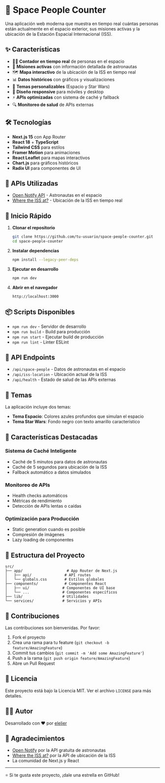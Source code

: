 # 🚀 Space People Counter

Una aplicación web moderna que muestra en tiempo real cuántas personas están actualmente en el espacio exterior, sus misiones activas y la ubicación de la Estación Espacial Internacional (ISS).

## ✨ Características

- 🧑‍🚀 **Contador en tiempo real** de personas en el espacio
- 🚀 **Misiones activas** con información detallada de astronautas
- 🗺️ **Mapa interactivo** de la ubicación de la ISS en tiempo real
- 📊 **Datos históricos** con gráficos y visualizaciones
- 🎨 **Temas personalizables** (Espacio y Star Wars)
- 📱 **Diseño responsive** para móviles y desktop
- ⚡ **APIs optimizadas** con sistema de caché y fallback
- 🔍 **Monitoreo de salud** de APIs externas

## 🛠️ Tecnologías

- **Next.js 15** con App Router
- **React 18** + **TypeScript**
- **Tailwind CSS** para estilos
- **Framer Motion** para animaciones
- **React Leaflet** para mapas interactivos
- **Chart.js** para gráficos históricos
- **Radix UI** para componentes de UI

## 📡 APIs Utilizadas

- [Open Notify API](http://open-notify.org/) - Astronautas en el espacio
- [Where the ISS at?](https://wheretheiss.at/) - Ubicación de la ISS en tiempo real

## 🚀 Inicio Rápido

1. **Clonar el repositorio**
   ```bash
   git clone https://github.com/tu-usuario/space-people-counter.git
   cd space-people-counter
   ```

2. **Instalar dependencias**
   ```bash
   npm install --legacy-peer-deps
   ```

3. **Ejecutar en desarrollo**
   ```bash
   npm run dev
   ```

4. **Abrir en el navegador**
   ```
   http://localhost:3000
   ```

## 📦 Scripts Disponibles

- `npm run dev` - Servidor de desarrollo
- `npm run build` - Build para producción
- `npm run start` - Ejecutar build de producción
- `npm run lint` - Linter ESLint

## 🔧 API Endpoints

- `/api/space-people` - Datos de astronautas en el espacio
- `/api/iss-location` - Ubicación actual de la ISS
- `/api/health` - Estado de salud de las APIs externas

## 🎨 Temas

La aplicación incluye dos temas:
- **Tema Espacio**: Colores azules profundos que simulan el espacio
- **Tema Star Wars**: Fondo negro con texto amarillo característico

## 🌟 Características Destacadas

### Sistema de Caché Inteligente
- Caché de 5 minutos para datos de astronautas
- Caché de 5 segundos para ubicación de la ISS
- Fallback automático a datos simulados

### Monitoreo de APIs
- Health checks automáticos
- Métricas de rendimiento
- Detección de APIs lentas o caídas

### Optimización para Producción
- Static generation cuando es posible
- Compresión de imágenes
- Lazy loading de componentes

## 📁 Estructura del Proyecto

```
src/
├── app/                    # App Router de Next.js
│   ├── api/               # API routes
│   └── globals.css        # Estilos globales
├── components/            # Componentes React
│   ├── ui/               # Componentes de UI base
│   └── ...               # Componentes específicos
├── lib/                  # Utilidades
└── services/             # Servicios y APIs
```

## 🤝 Contribuciones

Las contribuciones son bienvenidas. Por favor:

1. Fork el proyecto
2. Crea una rama para tu feature (`git checkout -b feature/AmazingFeature`)
3. Commit tus cambios (`git commit -m 'Add some AmazingFeature'`)
4. Push a la rama (`git push origin feature/AmazingFeature`)
5. Abre un Pull Request

## 📄 Licencia

Este proyecto está bajo la Licencia MIT. Ver el archivo `LICENSE` para más detalles.

## 👨‍💻 Autor

Desarrollado con ❤️ por [elelier](https://www.elelier.com)

## 🙏 Agradecimientos

- [Open Notify](http://open-notify.org/) por la API gratuita de astronautas
- [Where the ISS at?](https://wheretheiss.at/) por la API de ubicación de la ISS
- La comunidad de Next.js y React

---

⭐ Si te gusta este proyecto, ¡dale una estrella en GitHub!
